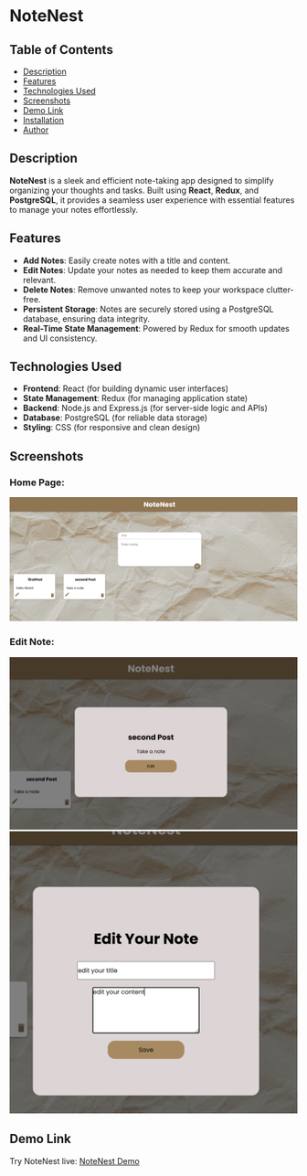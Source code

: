 # **NoteNest**

## **Table of Contents**

- [Description](#description)
- [Features](#features)
- [Technologies Used](#technologies-used)
- [Screenshots](#screenshots)
- [Demo Link](#demo-link)
- [Installation](#installation)
- [Author](#author)

## **Description**

**NoteNest** is a sleek and efficient note-taking app designed to simplify organizing your thoughts and tasks. Built using **React**, **Redux**, and **PostgreSQL**, it provides a seamless user experience with essential features to manage your notes effortlessly.

## **Features**

- **Add Notes**: Easily create notes with a title and content.  
- **Edit Notes**: Update your notes as needed to keep them accurate and relevant.  
- **Delete Notes**: Remove unwanted notes to keep your workspace clutter-free.  
- **Persistent Storage**: Notes are securely stored using a PostgreSQL database, ensuring data integrity.  
- **Real-Time State Management**: Powered by Redux for smooth updates and UI consistency.

## **Technologies Used**

- **Frontend**: React (for building dynamic user interfaces)  
- **State Management**: Redux (for managing application state)  
- **Backend**: Node.js and Express.js (for server-side logic and APIs)  
- **Database**: PostgreSQL (for reliable data storage)  
- **Styling**: CSS (for responsive and clean design)  

## **Screenshots**

### Home Page:
![Home Page](readme-assets/site_1.png)

### Edit Note:
![Edit Note](readme-assets/edit1.png)
![Edit Note](readme-assets/edit2.png)

## **Demo Link**

Try NoteNest live: [NoteNest Demo](https://your-demo-link.com)

